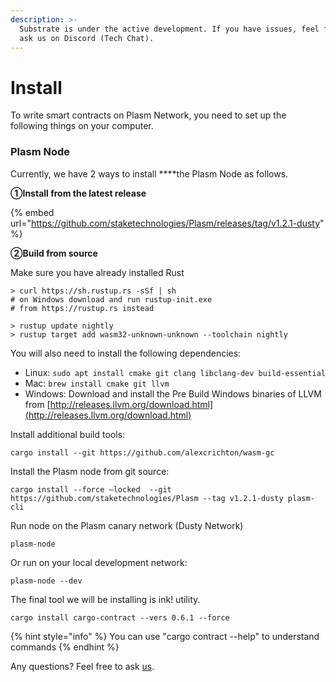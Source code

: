 ```yaml
---
description: >-
  Substrate is under the active development. If you have issues, feel free to
  ask us on Discord (Tech Chat).
---
```


# Install

To write smart contracts on Plasm Network, you need to set up the following things on your computer.

### Plasm Node

Currently, we have 2 ways to install ****the Plasm Node as follows.

**①Install from the latest release**

{% embed url="https://github.com/staketechnologies/Plasm/releases/tag/v1.2.1-dusty" %}

**②Build from source**

Make sure you have already installed Rust 

```text
> curl https://sh.rustup.rs -sSf | sh
# on Windows download and run rustup-init.exe
# from https://rustup.rs instead

> rustup update nightly
> rustup target add wasm32-unknown-unknown --toolchain nightly
```

You will also need to install the following dependencies:

* Linux: `sudo apt install cmake git clang libclang-dev build-essential`
* Mac: `brew install cmake git llvm`
* Windows: Download and install the Pre Build Windows binaries of LLVM from [http://releases.llvm.org/download.html](http://releases.llvm.org/download.html)

Install additional build tools:

```text
cargo install --git https://github.com/alexcrichton/wasm-gc
```

Install the Plasm node from git source:

```text
cargo install --force —locked  --git https://github.com/staketechnologies/Plasm --tag v1.2.1-dusty plasm-cli
```

Run node on the Plasm canary network  \(Dusty Network\)

```text
plasm-node
```

Or run on your local development network:

```text
plasm-node --dev
```

The final tool we will be installing is ink! utility. 

```text
cargo install cargo-contract --vers 0.6.1 --force
```

{% hint style="info" %}
You can  use  "cargo contract --help" to understand commands
{% endhint %}

Any questions? Feel free to ask [us](https://discord.gg/kH3Njpr).

